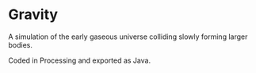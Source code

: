 # Gravity
A simulation of the early gaseous universe colliding slowly forming larger bodies. 

Coded in Processing and exported as Java.
